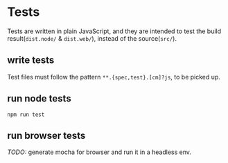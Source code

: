 # Tests

Tests are written in plain JavaScript, and 
they are intended to test the build result(`dist.node/` & `dist.web/`),
instead of the source(`src/`).

## write tests

Test files must follow the pattern `**.{spec,test}.[cm]?js`,
to be picked up.

## run node tests

```shell
npm run test
```

## run browser tests

_TODO:_ generate mocha for browser and run it in a headless env.
